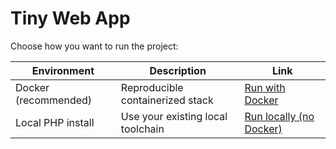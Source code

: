# Tiny Web App

Choose how you want to run the project:

| Environment          | Description                       | Link                                         |
|----------------------|-----------------------------------|----------------------------------------------|
| Docker (recommended) | Reproducible containerized stack  | [Run with Docker](./README-DOCKER.md)        |
| Local PHP install    | Use your existing local toolchain | [Run locally (no Docker)](./README-LOCAL.md) |



